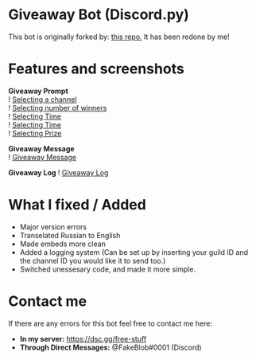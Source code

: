 # Giveaway Bot (Discord.py)
This bot is originally forked by: <a href="https://github.com/helish88/giveaway">this repo.</a>
It has been redone by me!

# Features and screenshots

**Giveaway Prompt** <br/>
! [Selecting a channel](https://imgur.com/gIbeXoI) <br/>
! [Selecting number of winners](https://imgur.com/f03Ykjt) <br/>
! [Selecting Time](https://imgur.com/2iBlavx) <br/>
! [Selecting Time](https://imgur.com/9anaIsO) <br/>
! [Selecting Prize](https://imgur.com/JIX4YF5) <br/>


**Giveaway Message** <br/>
! [Giveaway Message](https://imgur.com/ZzQV2m6) <br/>

**Giveaway Log**
! [Giveaway Log](https://imgur.com/8U7H6f5) <br/>



# What I fixed / Added
- Major version errors
- Transelated Russian to English
- Made embeds more clean
- Added a logging system (Can be set up by inserting your guild ID and the channel ID you would like it to send too.)
- Switched unessesary code, and made it more simple.

# Contact me
If there are any errors for this bot feel free to contact me here:
- **In my server:** https://dsc.gg/free-stuff
- **Through Direct Messages:** @FakeBlob#0001 (Discord)
